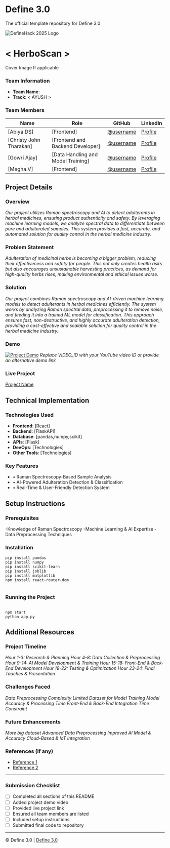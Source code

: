 
# Define 3.0
The official template repository for Define 3.0

![DefineHack 2025 Logo](https://github.com/user-attachments/assets/8173bc16-418e-4912-b500-c6427e4ba4b6)



# < HerboScan >
 Cover Image  If applicable

### Team Information
- **Team Name**: <EcoSynth> 
- **Track**: < AYUSH >

### Team Members
| Name | Role | GitHub | LinkedIn |
|------|------|--------|----------|
| [Abiya DS] | [Frontend] | [@username](https://github.com/abiyads) | [Profile](https://www.linkedin.com/in/abiya-d-s-74977430a/) |
| [Christy John Tharakan] | [Frontend and Backend Developer] | [@username](https://github.com/christyjohntharakan) | [Profile](https://www.linkedin.com/in/christy-john-tharakan-3327a92b9?utm_source=share&utm_campaign=share_via&utm_content=profile&utm_medium=ios_app) |
| [Gowri Ajay] | [Data Handling and Model Training] | [@username](https://github.com/gowri-ajai25) | [Profile](www.linkedin.com/in/gowri-ajai-b037512b7) |
| [Megha.V] | [Frontend] | [@username](https://github.com/meghav2005) | [Profile](https://www.linkedin.com/in/megha-vijay2005?utm_source=share&utm_campaign=share_via&utm_content=profile&utm_medium=android_app) |

## Project Details

### Overview
_Our project utilizes Raman spectroscopy and AI to detect adulterants in herbal medicines, ensuring product authenticity and safety. By leveraging machine learning models, we analyze spectral data to differentiate between pure and adulterated samples. This system provides a fast, accurate, and automated solution for quality control in the herbal medicine industry._

### Problem Statement
_Adulteration of medicinal herbs is becoming a bigger problem, reducing their effectiveness and safety for people. This not only creates health risks but also encourages unsustainable harvesting practices, as demand for high-quality herbs rises, making environmental and ethical issues worse._

### Solution
_Our project combines Raman spectroscopy and AI-driven machine learning models to detect adulterants in herbal medicines efficiently. The system works by analyzing Raman spectral data, preprocessing it to remove noise, and feeding it into a trained ML model  for classification. This approach ensures fast, non-destructive, and highly accurate adulteration detection, providing a cost-effective and scalable solution for quality control in the herbal medicine industry._

### Demo
[![Project Demo](https://img.youtube.com/vi/VIDEO_ID/0.jpg)](https://www.youtube.com/watch?v=VIDEO_ID)
_Replace VIDEO_ID with your YouTube video ID or provide an alternative demo link_

### Live Project
[Project Name](https://your-project-url.com)

## Technical Implementation

### Technologies Used
- **Frontend**: [React]
- **Backend**: [FlaskAPI]
- **Database**: [pandas,numpy,scikit]
- **APIs**: [Flask]
- **DevOps**: [Technologies]
- **Other Tools**: [Technologies]

### Key Features
- •	Raman Spectroscopy-Based Sample Analysis
- •	AI-Powered Adulteration Detection & Classification
- •	Real-Time & User-Friendly Detection System

## Setup Instructions

### Prerequisites
-Knowledge of Raman Spectroscopy
-Machine Learning & AI Expertise
-Data Preprocessing Techniques 

### Installation 
```
pip install pandas
pip install numpy
pip install scikit-learn
pip install joblib
pip install matplotlib
npm install react-router-dom


```

### Running the Project
```

npm start
python app.py

```

## Additional Resources

### Project Timeline
_Hour 1-3: Research & Planning
 Hour 4-8: Data Collection & Preprocessing
 Hour 9-14: AI Model Development & Training
 Hour 15-18: Front-End & Back-End Development
 Hour 19-22: Testing & Optimization
 Hour 23-24: Final Touches & Presentation_

### Challenges Faced
_Data Preprocessing Complexity
Limited Dataset for Model Training
Model Accuracy & Processing Time
Front-End & Back-End Integration
Time Constraint_

### Future Enhancements
_More big dataset
Advanced Data Preprocessing
Improved AI Model & Accuracy
Cloud-Based & IoT Integration_

### References (if any)
- [Reference 1](https://www.kaggle.com/datasets)
- [Reference 2](link)

---

### Submission Checklist
- [ ] Completed all sections of this README
- [ ] Added project demo video
- [ ] Provided live project link
- [ ] Ensured all team members are listed
- [ ] Included setup instructions
- [ ] Submitted final code to repository

---

© Define 3.0 | [Define 3.0](https://www.define3.xyz/)
